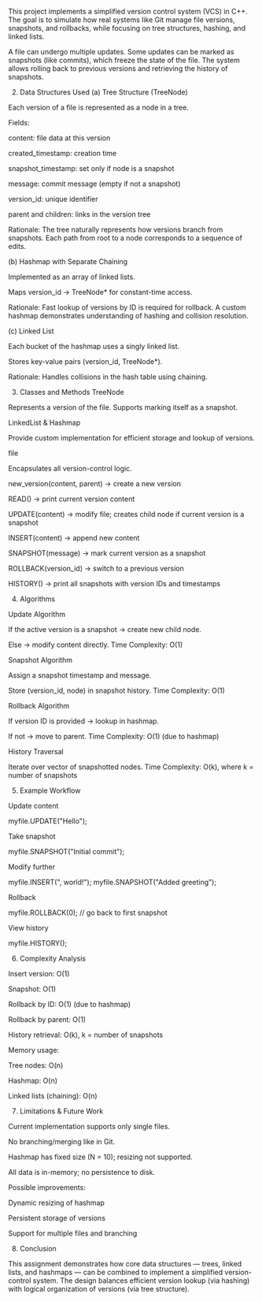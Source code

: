 This project implements a simplified version control system (VCS) in C++.
The goal is to simulate how real systems like Git manage file versions, snapshots, and rollbacks, while focusing on tree structures, hashing, and linked lists.

A file can undergo multiple updates. Some updates can be marked as snapshots (like commits), which freeze the state of the file. The system allows rolling back to previous versions and retrieving the history of snapshots.

2. Data Structures Used
(a) Tree Structure (TreeNode)

Each version of a file is represented as a node in a tree.

Fields:

content: file data at this version

created_timestamp: creation time

snapshot_timestamp: set only if node is a snapshot

message: commit message (empty if not a snapshot)

version_id: unique identifier

parent and children: links in the version tree

Rationale:
The tree naturally represents how versions branch from snapshots.
Each path from root to a node corresponds to a sequence of edits.

(b) Hashmap with Separate Chaining

Implemented as an array of linked lists.

Maps version_id → TreeNode* for constant-time access.

Rationale:
Fast lookup of versions by ID is required for rollback.
A custom hashmap demonstrates understanding of hashing and collision resolution.

(c) Linked List

Each bucket of the hashmap uses a singly linked list.

Stores key-value pairs (version_id, TreeNode*).

Rationale:
Handles collisions in the hash table using chaining.

3. Classes and Methods
TreeNode

Represents a version of the file. Supports marking itself as a snapshot.

LinkedList & Hashmap

Provide custom implementation for efficient storage and lookup of versions.

file

Encapsulates all version-control logic.

new_version(content, parent) → create a new version

READ() → print current version content

UPDATE(content) → modify file; creates child node if current version is a snapshot

INSERT(content) → append new content

SNAPSHOT(message) → mark current version as a snapshot

ROLLBACK(version_id) → switch to a previous version

HISTORY() → print all snapshots with version IDs and timestamps

4. Algorithms

Update Algorithm

If the active version is a snapshot → create new child node.

Else → modify content directly.
Time Complexity: O(1)

Snapshot Algorithm

Assign a snapshot timestamp and message.

Store (version_id, node) in snapshot history.
Time Complexity: O(1)

Rollback Algorithm

If version ID is provided → lookup in hashmap.

If not → move to parent.
Time Complexity: O(1) (due to hashmap)

History Traversal

Iterate over vector of snapshotted nodes.
Time Complexity: O(k), where k = number of snapshots

5. Example Workflow

Update content

myfile.UPDATE("Hello");


Take snapshot

myfile.SNAPSHOT("Initial commit");


Modify further

myfile.INSERT(", world!");
myfile.SNAPSHOT("Added greeting");


Rollback

myfile.ROLLBACK(0); // go back to first snapshot


View history

myfile.HISTORY();

6. Complexity Analysis

Insert version: O(1)

Snapshot: O(1)

Rollback by ID: O(1) (due to hashmap)

Rollback by parent: O(1)

History retrieval: O(k), k = number of snapshots

Memory usage:

Tree nodes: O(n)

Hashmap: O(n)

Linked lists (chaining): O(n)

7. Limitations & Future Work

Current implementation supports only single files.

No branching/merging like in Git.

Hashmap has fixed size (N = 10); resizing not supported.

All data is in-memory; no persistence to disk.

Possible improvements:

Dynamic resizing of hashmap

Persistent storage of versions

Support for multiple files and branching

8. Conclusion

This assignment demonstrates how core data structures — trees, linked lists, and hashmaps — can be combined to implement a simplified version-control system.
The design balances efficient version lookup (via hashing) with logical organization of versions (via tree structure).

